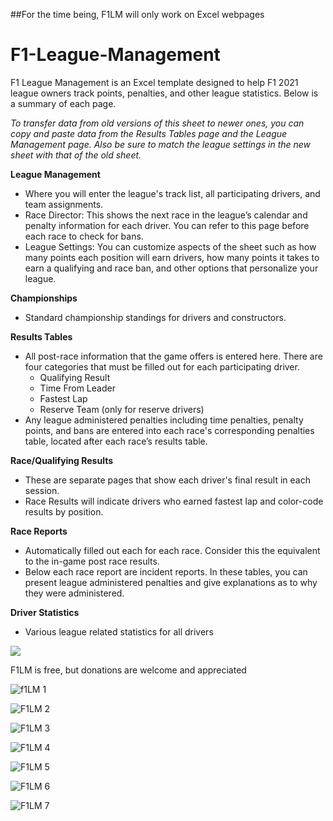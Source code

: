 ##For the time being, F1LM will only work on Excel webpages

# F1-League-Management
F1 League Management is an Excel template designed to help F1 2021 league owners track points, penalties, and other league statistics. Below is a summary of each page.

_To transfer data from old versions of this sheet to newer ones, you can copy and paste data from the Results Tables page and the League Management page. Also be sure to match the league settings in the new sheet with that of the old sheet._

**League Management**

- Where you will enter the league's track list, all participating drivers, and team assignments. 
- Race Director: This shows the next race in the league’s calendar and penalty information for each driver. You can refer to this page before each race to check for bans. 
- League Settings: You can customize aspects of the sheet such as how many points each position will earn drivers, how many points it takes to earn a qualifying and race ban, and other options that personalize your league. 

**Championships**

- Standard championship standings for drivers and constructors.

**Results Tables**

- All post-race information that the game offers is entered here. There are four categories that must be filled out for each participating driver. 
  - Qualifying Result
  - Time From Leader
  - Fastest Lap
  - Reserve Team (only for reserve drivers)
- Any league administered penalties including time penalties, penalty points, and bans are entered into each race's corresponding penalties table, located after each race’s results table. 

**Race/Qualifying Results**

- These are separate pages that show each driver's final result in each session.
- Race Results will indicate drivers who earned fastest lap and color-code results by position. 

**Race Reports**

- Automatically filled out each for each race. Consider this the equivalent to the in-game post race results. 
- Below each race report are incident reports. In these tables, you can present league administered penalties and give explanations as to why they were administered. 

**Driver Statistics**

- Various league related statistics for all drivers

[![](https://www.paypalobjects.com/en_US/i/btn/btn_donateCC_LG.gif)](https://www.paypal.com/donate?business=YYGWMED2CQPK6&no_recurring=0&currency_code=USD)

F1LM is free, but donations are welcome and appreciated


![f1LM 1](https://user-images.githubusercontent.com/50423545/133862601-b765ecde-9964-48da-ac6a-9bd404670b18.PNG)

![F1LM 2](https://user-images.githubusercontent.com/50423545/133862603-94093911-aaf4-43f0-98c1-49f89937c46f.PNG)

![F1LM 3](https://user-images.githubusercontent.com/50423545/133862604-0c5afea4-7a87-4007-b773-61e1380d31a6.PNG)

![F1LM 4](https://user-images.githubusercontent.com/50423545/133862605-a75d5347-ead0-46bc-8d3e-8a8489c3a4f4.PNG)

![F1LM 5](https://user-images.githubusercontent.com/50423545/133862606-289ff5a9-e26b-4a41-a1dd-6adfc741db08.PNG)

![F1LM 6](https://user-images.githubusercontent.com/50423545/133862607-6d5bd7dc-b470-41b8-9a59-8ffcc3842cb2.PNG)

![F1LM 7](https://user-images.githubusercontent.com/50423545/133862612-5ab8b080-e88b-4ed4-bd55-0257d1dbaa8d.PNG)

